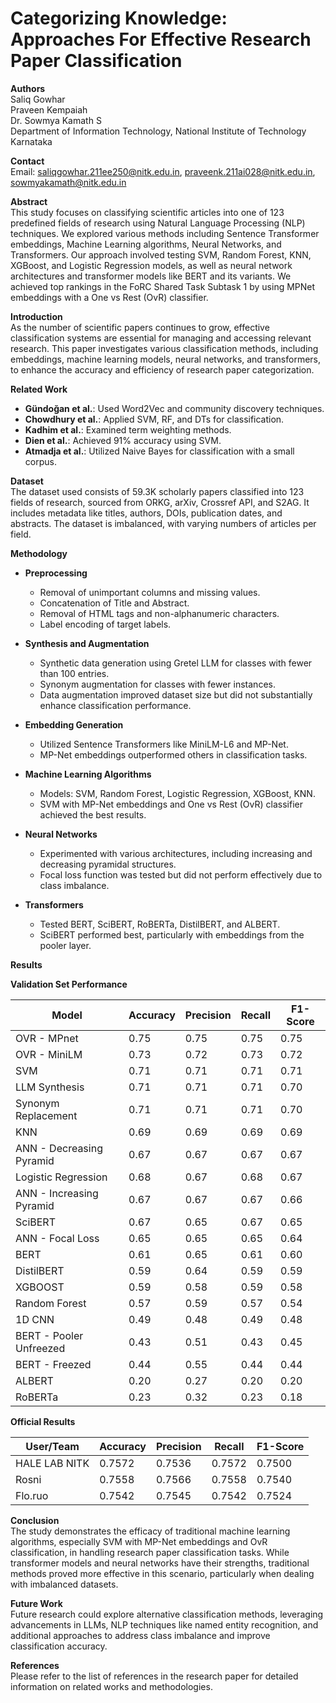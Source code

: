 # Categorizing Knowledge: Approaches For Effective Research Paper Classification

**Authors**  
Saliq Gowhar  
Praveen Kempaiah  
Dr. Sowmya Kamath S  
Department of Information Technology, National Institute of Technology Karnataka

**Contact**  
Email: [saliqgowhar.211ee250@nitk.edu.in](mailto:saliqgowhar.211ee250@nitk.edu.in), [praveenk.211ai028@nitk.edu.in](mailto:praveenk.211ai028@nitk.edu.in), [sowmyakamath@nitk.edu.in](mailto:sowmyakamath@nitk.edu.in)

**Abstract**  
This study focuses on classifying scientific articles into one of 123 predefined fields of research using Natural Language Processing (NLP) techniques. We explored various methods including Sentence Transformer embeddings, Machine Learning algorithms, Neural Networks, and Transformers. Our approach involved testing SVM, Random Forest, KNN, XGBoost, and Logistic Regression models, as well as neural network architectures and transformer models like BERT and its variants. We achieved top rankings in the FoRC Shared Task Subtask 1 by using MPNet embeddings with a One vs Rest (OvR) classifier.

**Introduction**  
As the number of scientific papers continues to grow, effective classification systems are essential for managing and accessing relevant research. This paper investigates various classification methods, including embeddings, machine learning models, neural networks, and transformers, to enhance the accuracy and efficiency of research paper categorization.

**Related Work**  
- **Gündoğan et al.**: Used Word2Vec and community discovery techniques.  
- **Chowdhury et al.**: Applied SVM, RF, and DTs for classification.  
- **Kadhim et al.**: Examined term weighting methods.  
- **Dien et al.**: Achieved 91% accuracy using SVM.  
- **Atmadja et al.**: Utilized Naive Bayes for classification with a small corpus.

**Dataset**  
The dataset used consists of 59.3K scholarly papers classified into 123 fields of research, sourced from ORKG, arXiv, Crossref API, and S2AG. It includes metadata like titles, authors, DOIs, publication dates, and abstracts. The dataset is imbalanced, with varying numbers of articles per field.

**Methodology**

- **Preprocessing**  
  - Removal of unimportant columns and missing values.  
  - Concatenation of Title and Abstract.  
  - Removal of HTML tags and non-alphanumeric characters.  
  - Label encoding of target labels.

- **Synthesis and Augmentation**  
  - Synthetic data generation using Gretel LLM for classes with fewer than 100 entries.  
  - Synonym augmentation for classes with fewer instances.  
  - Data augmentation improved dataset size but did not substantially enhance classification performance.

- **Embedding Generation**  
  - Utilized Sentence Transformers like MiniLM-L6 and MP-Net.  
  - MP-Net embeddings outperformed others in classification tasks.

- **Machine Learning Algorithms**  
  - Models: SVM, Random Forest, Logistic Regression, XGBoost, KNN.  
  - SVM with MP-Net embeddings and One vs Rest (OvR) classifier achieved the best results.

- **Neural Networks**  
  - Experimented with various architectures, including increasing and decreasing pyramidal structures.  
  - Focal loss function was tested but did not perform effectively due to class imbalance.

- **Transformers**  
  - Tested BERT, SciBERT, RoBERTa, DistilBERT, and ALBERT.  
  - SciBERT performed best, particularly with embeddings from the pooler layer.

**Results**

**Validation Set Performance**

| Model                   | Accuracy | Precision | Recall | F1-Score |
|-------------------------|----------|-----------|--------|----------|
| OVR - MPnet             | 0.75     | 0.75      | 0.75   | 0.75     |
| OVR - MiniLM            | 0.73     | 0.72      | 0.73   | 0.72     |
| SVM                     | 0.71     | 0.71      | 0.71   | 0.71     |
| LLM Synthesis           | 0.71     | 0.71      | 0.71   | 0.70     |
| Synonym Replacement     | 0.71     | 0.71      | 0.71   | 0.70     |
| KNN                     | 0.69     | 0.69      | 0.69   | 0.69     |
| ANN - Decreasing Pyramid | 0.67     | 0.67      | 0.67   | 0.67     |
| Logistic Regression     | 0.68     | 0.67      | 0.68   | 0.67     |
| ANN - Increasing Pyramid | 0.67     | 0.67      | 0.67   | 0.66     |
| SciBERT                 | 0.67     | 0.65      | 0.67   | 0.65     |
| ANN - Focal Loss        | 0.65     | 0.65      | 0.65   | 0.64     |
| BERT                    | 0.61     | 0.65      | 0.61   | 0.60     |
| DistilBERT              | 0.59     | 0.64      | 0.59   | 0.59     |
| XGBOOST                 | 0.59     | 0.58      | 0.59   | 0.58     |
| Random Forest           | 0.57     | 0.59      | 0.57   | 0.54     |
| 1D CNN                  | 0.49     | 0.48      | 0.49   | 0.48     |
| BERT - Pooler Unfreezed | 0.43     | 0.51      | 0.43   | 0.45     |
| BERT - Freezed          | 0.44     | 0.55      | 0.44   | 0.44     |
| ALBERT                  | 0.20     | 0.27      | 0.20   | 0.20     |
| RoBERTa                 | 0.23     | 0.32      | 0.23   | 0.18     |

**Official Results**

| User/Team    | Accuracy | Precision | Recall | F1-Score |
|--------------|----------|-----------|--------|----------|
| HALE LAB NITK| 0.7572   | 0.7536    | 0.7572 | 0.7500   |
| Rosni        | 0.7558   | 0.7566    | 0.7558 | 0.7540   |
| Flo.ruo      | 0.7542   | 0.7545    | 0.7542 | 0.7524   |

**Conclusion**  
The study demonstrates the efficacy of traditional machine learning algorithms, especially SVM with MP-Net embeddings and OvR classification, in handling research paper classification tasks. While transformer models and neural networks have their strengths, traditional methods proved more effective in this scenario, particularly when dealing with imbalanced datasets.

**Future Work**  
Future research could explore alternative classification methods, leveraging advancements in LLMs, NLP techniques like named entity recognition, and additional approaches to address class imbalance and improve classification accuracy.

**References**  
Please refer to the list of references in the research paper for detailed information on related works and methodologies.

